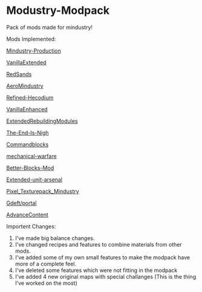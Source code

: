 # Modustry-Modpack
Pack of mods made for mindustry!
    
   Mods Implemented:
   
<a href="https://github.com/What42Pizza/Mindustry-Production-Mod">Mindustry-Production</a>
    
<a href="https://github.com/ballgamer56/VanillaExtended">VanillaExtended</a>
    
<a href="https://github.com/Maxwelllondon92/RedSands">RedSands</a>
    
<a href="https://github.com/AeronGreva/AeroMindustry">AeroMindustry</a>
    
<a href="https://github.com/Hecodie/Refined-Hecodium">Refined-Hecodium</a>
    
<a href="https://github.com/HolyHades/VanillaEnhanced">VanillaEnhanced</a>
    
<a href="https://github.com/DemonX3/ExtendedRebuildingModules">ExtendedRebuildingModules</a>
    
<a href="https://github.com/TheBestBot/The-End-Is-Nigh">The-End-Is-Nigh</a>

<a href="https://github.com/sk7725/Commandblocks">Commandblocks</a>

<a href="https://github.com/JerichoFletcher/mechanical-warfare">mechanical-warfare</a>

<a href="https://github.com/MemFaceGo/Better-Blocks-Mod">Better-Blocks-Mod</a>

<a href="https://github.com/Garmundo/Extended-unit-arsenal">Extended-unit-arsenal</a>

<a href="https://github.com/DarkWyvren/Pixel_Texturepack_Mindustry">Pixel_Texturepack_Mindustry</a>

<a href="https://github.com/Gdeft/portal">Gdeft/portal</a>

<a href="https://github.com/EyeOfDarkness/AdvanceContent">AdvanceContent</a>
   
Importent Changes:
  
  1) I've made big balance changes.
  2) I've changed recipes and features to combine materials from other mods.
  3) I've added some of my own small features to make the modpack have more of a complete feel.
  4) I've deleted some features which were not fitting in the modpack
  5) I've added 4 new original maps with special challanges (This is the thing l've worked on the most)
